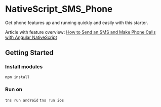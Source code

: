 # NativeScript_SMS_Phone

Get phone features up and running quickly and easily with this starter. 

Article with feature overview: [How to Send an SMS and Make Phone Calls with Angular NativeScript](https://pwhsoftware.com/blog/2017/03/17/how-to-send-an-sms-and-make-phone-calls-with-nativescript/)


## Getting Started

### Install modules
`npm install`

### Run on <platform>
`tns run android`
`tns run ios`


